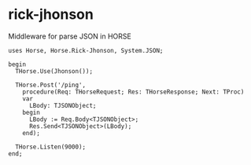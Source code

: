 # rick-jhonson
Middleware for parse JSON in HORSE
```
uses Horse, Horse.Rick-Jhonson, System.JSON;

begin
  THorse.Use(Jhonson());

  THorse.Post('/ping',
    procedure(Req: THorseRequest; Res: THorseResponse; Next: TProc)
    var
      LBody: TJSONObject;
    begin
      LBody := Req.Body<TJSONObject>;
      Res.Send<TJSONObject>(LBody);
    end);

  THorse.Listen(9000);
end;
```
